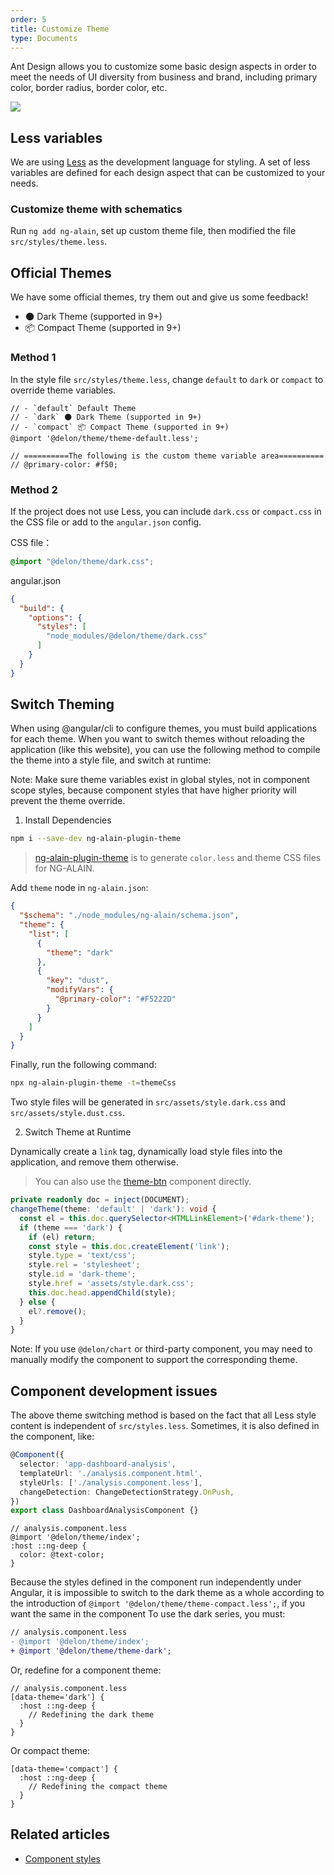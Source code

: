 ```yaml
---
order: 5
title: Customize Theme
type: Documents
---
```


Ant Design allows you to customize some basic design aspects in order to meet the needs of UI diversity from business and brand, including primary color, border radius, border color, etc.

![](https://zos.alipayobjects.com/rmsportal/zTFoszBtDODhXfLAazfSpYbSLSEeytoG.png)

## Less variables

We are using [Less](http://lesscss.org/) as the development language for styling. A set of less variables are defined for each design aspect that can be customized to your needs.

### Customize theme with schematics

Run `ng add ng-alain`, set up custom theme file, then modified the file `src/styles/theme.less`.

## Official Themes

We have some official themes, try them out and give us some feedback!

- 🌑 Dark Theme (supported in 9+)
- 📦 Compact Theme (supported in 9+)

### Method 1

In the style file `src/styles/theme.less`, change `default` to `dark` or `compact` to override theme variables.

```less
// - `default` Default Theme
// - `dark` 🌑 Dark Theme (supported in 9+)
// - `compact` 📦 Compact Theme (supported in 9+)
@import '@delon/theme/theme-default.less';

// ==========The following is the custom theme variable area==========
// @primary-color: #f50;
```

### Method 2

If the project does not use Less, you can include `dark.css` or `compact.css` in the CSS file or add to the `angular.json` config.

CSS file：

```css
@import "@delon/theme/dark.css";
```

angular.json

```json
{
  "build": {
    "options": {
      "styles": [
        "node_modules/@delon/theme/dark.css"
      ]
    }
  }
}
```

## Switch Theming

When using @angular/cli to configure themes, you must build applications for each theme. When you want to switch themes without reloading the application (like this website), you can use the following method to compile the theme into a style file, and switch at runtime:

Note: Make sure theme variables exist in global styles, not in component scope styles, because component styles that have higher priority will prevent the theme override.

1. Install Dependencies

```bash
npm i --save-dev ng-alain-plugin-theme
```

> [ng-alain-plugin-theme](https://github.com/ng-alain/plugin-theme) is to generate `color.less` and theme CSS files for NG-ALAIN.

Add `theme` node in `ng-alain.json`:

```json
{
  "$schema": "./node_modules/ng-alain/schema.json",
  "theme": {
    "list": [
      {
        "theme": "dark"
      },
      {
        "key": "dust",
        "modifyVars": {
          "@primary-color": "#F5222D"
        }
      }
    ]
  }
}
```

Finally, run the following command:

```bash
npx ng-alain-plugin-theme -t=themeCss
```

Two style files will be generated in `src/assets/style.dark.css` and `src/assets/style.dust.css`.

2. Switch Theme at Runtime

Dynamically create a `link` tag, dynamically load style files into the application, and remove them otherwise.

> You can also use the [theme-btn](https://github.com/ng-alain/delon/tree/master/packages/theme/theme-btn/) component directly.

```ts
private readonly doc = inject(DOCUMENT);
changeTheme(theme: 'default' | 'dark'): void {
  const el = this.doc.querySelector<HTMLLinkElement>('#dark-theme');
  if (theme === 'dark') {
    if (el) return;
    const style = this.doc.createElement('link');
    style.type = 'text/css';
    style.rel = 'stylesheet';
    style.id = 'dark-theme';
    style.href = 'assets/style.dark.css';
    this.doc.head.appendChild(style);
  } else {
    el?.remove();
  }
}
```

Note: If you use `@delon/chart` or third-party component, you may need to manually modify the component to support the corresponding theme.

## Component development issues

The above theme switching method is based on the fact that all Less style content is independent of `src/styles.less`. Sometimes, it is also defined in the component, like:

```ts
@Component({
  selector: 'app-dashboard-analysis',
  templateUrl: './analysis.component.html',
  styleUrls: ['./analysis.component.less'],
  changeDetection: ChangeDetectionStrategy.OnPush,
})
export class DashboardAnalysisComponent {}
```

```less
// analysis.component.less
@import '@delon/theme/index';
:host ::ng-deep { 
  color: @text-color;
}
```

Because the styles defined in the component run independently under Angular, it is impossible to switch to the dark theme as a whole according to the introduction of `@import '@delon/theme/theme-compact.less';`, if you want the same in the component To use the dark series, you must:

```diff
// analysis.component.less
- @import '@delon/theme/index';
+ @import '@delon/theme/theme-dark';
```

Or, redefine for a component theme:

```less
// analysis.component.less
[data-theme='dark'] {
  :host ::ng-deep {
    // Redefining the dark theme
  }
}
```

Or compact theme:

```less
[data-theme='compact'] {
  :host ::ng-deep {
    // Redefining the compact theme
  }
}
```

## Related articles

- [Component styles](/theme/component-styles)
